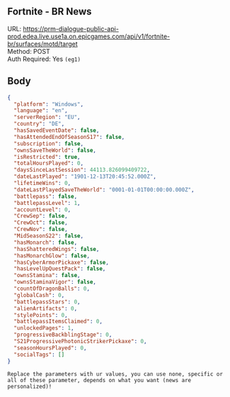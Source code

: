 ## Fortnite - BR News

URL: https://prm-dialogue-public-api-prod.edea.live.use1a.on.epicgames.com/api/v1/fortnite-br/surfaces/motd/target \
Method: POST \
Auth Required: Yes `(eg1)`

## Body

```json
{
  "platform": "Windows",
  "language": "en",
  "serverRegion": "EU",
  "country": "DE",
  "hasSavedEventDate": false,
  "hasAttendedEndOfSeasonS17": false,
  "subscription": false,
  "ownsSaveTheWorld": false,
  "isRestricted": true,
  "totalHoursPlayed": 0,
  "daysSinceLastSession": 44113.826099409722,
  "dateLastPlayed": "1901-12-13T20:45:52.000Z",
  "lifetimeWins": 0,
  "dateLastPlayedSaveTheWorld": "0001-01-01T00:00:00.000Z",
  "battlepass": false,
  "battlepassLevel": 1,
  "accountLevel": 0,
  "CrewSep": false,
  "CrewOct": false,
  "CrewNov": false,
  "MidSeasonS22": false,
  "hasMonarch": false,
  "hasShatteredWings": false,
  "hasMonarchGlow": false,
  "hasCyberArmorPickaxe": false,
  "hasLevelUpQuestPack": false,
  "ownsStamina": false,
  "ownsStaminaVigor": false,
  "countOfDragonBalls": 0,
  "globalCash": 0,
  "battlepassStars": 0,
  "alienArtifacts": 0,
  "stylePoints": 0,
  "battlepassItemsClaimed": 0,
  "unlockedPages": 1,
  "progressiveBackblingStage": 0,
  "S21ProgressivePhotonicStrikerPickaxe": 0,
  "seasonHoursPlayed": 0,
  "socialTags": []
}
```

`Replace the parameters with ur values, you can use none, specific or all of these parameter, depends on what you want (news are personalized)!`

